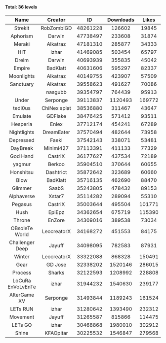#### Total: 36 levels

| Name | Creator | ID | Downloads | Likes |
|:---:|:---:|:---:|:---:|:---:|
| Strekit | RobZombiGD | 48261228 | 126602 | 19845
| Aphorism | Darwin | 47738497 | 233608 | 31874
| Meraki | Alkatraz | 47181310 | 285877 | 34333
| HIT | izhar | 41469085 | 503454 | 65797
| Dreim | Darwin | 40693939 | 355835 | 45042
| Empire | BadKlatt | 40631606 | 595297 | 82337
| Moonlights | Alkatraz | 40149755 | 423907 | 57509
| Sanctuary | Alkatraz | 39558623 | 491627 | 70086
|   | nasgubb | 39354797 | 764439 | 95913
| Under | Serponge | 39113837 | 1120493 | 169772
| tedi0us | ChiNex splat | 38536880 | 311467 | 43647
| Emulate | GDFlake | 38476425 | 571412 | 93511
| Hesperia | Enlex | 37712174 | 454241 | 67289
| Nightlights | DreamEater | 37570494 | 482644 | 73958
| Depressed | FaekI | 37542143 | 338071 | 53481
| DayBreak | Minimi427 | 37113391 | 411133 | 77329
| God Hand | CastriX | 36177627 | 437534 | 72189
| yagmur | Berkoo | 35904510 | 370644 | 60655
| Honshitsu | Dashtrict | 35872642 | 323689 | 60660
| Blow | BadKlatt | 35716135 | 462690 | 88470
| Glimmer | SaabS | 35243805 | 478432 | 89153
| Alphaverse | Xstar7 | 35114282 | 289094 | 55310
| Pegasus | CastriX | 35003644 | 495504 | 101771
| Hush | EpiEpz | 34362654 | 675719 | 115390
| Throne | EnZore | 34309016 | 389538 | 73034
| OBsoleTe World | LeocreatorX | 34168272 | 451553 | 84175
| Challenger Deep | Jayuff | 34098095 | 782583 | 87931
| Winter | LeocreatorX | 33322088 | 868328 | 150491
| Gear | GD Jose | 32338202 | 1520146 | 286015
| Process | Sharks | 32122593 | 1208992 | 228808
| LoCuRa EnVoLvEnTe | izhar | 31944232 | 1540630 | 239177
| AlterGame XV | Serponge | 31493844 | 1189243 | 161524
| LETs  RUN | izhar | 31280642 | 1393490 | 232312
| Movement | Jayuff | 31265587 | 815866 | 114475
| LETs GO | izhar | 30468868 | 1980010 | 302912
| Shine | KFAOpitar | 30225532 | 1546847 | 279568
